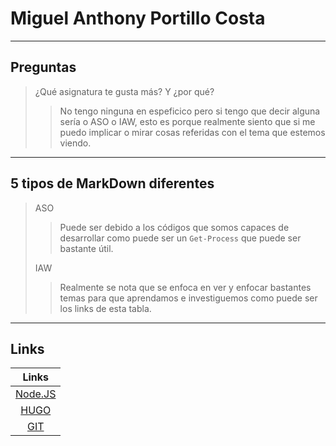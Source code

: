 # Miguel Anthony Portillo Costa

---

## Preguntas

>¿Qué asignatura te gusta más? Y ¿por qué?
>
>> No tengo ninguna en espeficico pero si tengo que decir alguna sería o ASO o IAW, esto es porque realmente siento que si me puedo implicar o mirar cosas referidas con el tema que estemos viendo.

---

## 5 tipos de MarkDown diferentes

> ASO
>
>> Puede ser debido a los códigos que somos capaces de desarrollar como puede ser un `Get-Process` que puede ser bastante útil.
>
> IAW
>
>> Realmente se nota que se enfoca en ver y enfocar bastantes temas para que aprendamos e investiguemos como puede ser los links de esta tabla.

---

## Links

|       **Links**        |
|:------------------------------------:|
|          [Node.JS](https://nodejs.org/en)    |
|          [HUGO](https://gohugo.io)    |
|          [GIT](https://git-scm.com)    |


